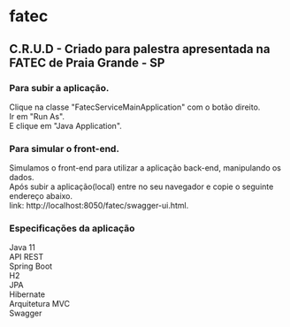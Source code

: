 # fatec

## C.R.U.D -  Criado para palestra apresentada na FATEC de Praia Grande - SP

### Para subir a aplicação.
Clique na classe "FatecServiceMainApplication" com o botão direito. <br>
Ir em "Run As". <br>
E clique em "Java Application". <br>

### Para simular o front-end.
Simulamos o front-end para utilizar a aplicação back-end, manipulando os dados.<br>
Após subir a aplicação(local) entre no seu navegador e copie o seguinte endereço abaixo.<br>
link: http://localhost:8050/fatec/swagger-ui.html.<br>

### Especificações da aplicação
Java 11<br>
API REST<br>
Spring Boot<br>
H2<br>
JPA<br>
Hibernate<br>
Arquitetura MVC<br>
Swagger<br>



